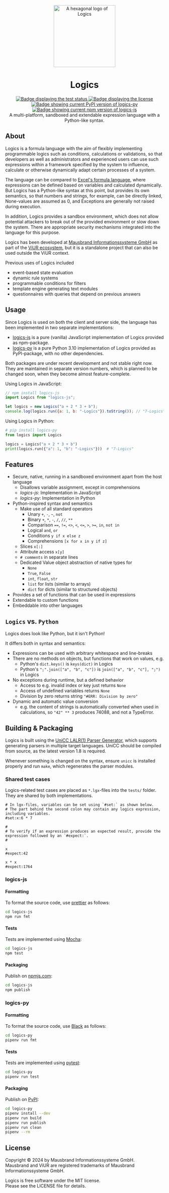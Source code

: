 <div align="center">
    <img src="https://github.com/viur-framework/viur-artwork/raw/main/icons/icon-logics.svg" height="196" alt="A hexagonal logo of Logics" title="Logics logo">
    <h1>Logics</h1>
    <a href="https://github.com/viur-framework/logics/actions/workflows/test.yml">
        <img src="https://github.com/viur-framework/logics/actions/workflows/test.yml/badge.svg" alt="Badge displaying the test status" title="Test badge">
    </a>
    <a href="https://github.com/viur-framework/logics/LICENSE">
        <img src="https://img.shields.io/github/license/viur-framework/logics" alt="Badge displaying the license" title="License badge">
    </a>
    <a href="https://pypi.org/project/logics-py">
        <img alt="Badge showing current PyPI version of logics-py" title="logics-py" src="https://img.shields.io/pypi/v/logics-py?label=logics-py">
    </a>
    <a href="https://www.npmjs.com/package/logics-js">
        <img alt="Badge showing current npm version of logics-js" title="logics-js" src="https://img.shields.io/npm/v/logics-js?label=logics-js">
    </a>
    <br>
    A multi-platform, sandboxed and extendable expression language with a Python-like syntax.
</div>

## About

Logics is a formula language with the aim of flexibly implementing programmable logics such as conditions, calculations or validations, so that developers as well as administrators and experienced users can use such expressions within a framework specified by the system to influence, calculate or otherwise dynamically adapt certain processes of a system.

The language can be compared to [Excel's formula language](https://github.com/microsoft/power-fx), where expressions can be defined based on variables and calculated dynamically. But Logics has a Python-like syntax at this point, but provides its own semantics, so that numbers and strings, for example, can be directly linked, None-values are assumed as 0, and Exceptions are generally not raised during execution.

In addition, Logics provides a sandbox environment, which does not allow potential attackers to break out of the provided environment or slow down the system. There are appropriate security mechanisms integrated into the language for this purpose.

Logics has been developed at [Mausbrand Informationssysteme GmbH](https://www.mausbrand.de/en) as part of the [ViUR ecosystem](https://www.viur.dev/), but it is a standalone project that can also be used outside the ViUR context.

Previous uses of Logics included

- event-based state evaluation
- dynamic rule systems
- programmable conditions for filters
- template engine generating text modules
- questionnaires with queries that depend on previous answers

## Usage

Since Logics is used on both the client and server side, the language has been implemented in two separate implementations:

- [logics-js](https://www.npmjs.com/package/logics-js) is a pure (vanilla) JavaScript implementation of Logics provided as npm-package.
- [logics-py](https://pypi.org/project/logics-py/) is a pure Python 3.10 implementation of Logics provided as PyPI-package, with no other dependencies.

Both packages are under recent development and not stable right now. They are maintained in separate version numbers, which is planned to be changed soon, when they become almost feature-complete.

Using Logics in JavaScript:

```javascript
// npm install logics-js
import Logics from "logics-js";

let logics = new Logics("a + 2 * 3 + b");
console.log(logics.run({a: 1, b: "-Logics"}).toString()); // "7-Logics"
```

Using Logics in Python:
```python
# pip install logics-py
from logics import Logics

logics = Logics("a + 2 * 3 + b")
print(logics.run({"a": 1, "b": "-Logics"}))  # "7-Logics"
```

## Features

- Secure, native, running in a sandboxed environment apart from the host language
  - Disallows variable assignment, except in comprehensions
  - *logics-js*: Implementation in JavaScript
  - *logics-py*: Implementation in Python
- Python-inspired syntax and semantics
  - Make use of all standard operators
    - Unary `+`, `-`, `~`, `not`
    - Binary `+`, `*`, `-`, `/`, `//`, `**`
    - Comparison `==`, `!=`, `<>`, `<`, `<=`, `>`, `>=`, `in`, `not in`
    - Logical `and`, `or`
    - Conditions `y if x else z`
    - Comprehensions `[x for x in y if z]`
  - Slices `x[:]`
  - Attribute access `x[y]`
  - `# comments` in separate lines
  - Dedicated Value object abstraction of native types for
    - `None`
    - `True`, `False`
    - `int`, `float`, `str`
    - `list` for lists (similar to arrays)
    - `dict` for dicts (similar to structured objects)
- Provides a set of functions that can be used in expressions
- Extendable to custom functions
- Embeddable into other languages

## `Logics` vs. `Python`

Logics does look like Python, but it isn't Python!

It differs both in syntax and semantics:

- Expressions can be used with arbitrary whitespace and line-breaks
- There are no methods on objects, but functions that work on values, e.g.
  - Python's `dict.keys()` is `keys(dict)` in Logics
  - Python's `";".join(["a", "b", "c"])` is `join(["a", "b", "c"], ";")` in Logics
- No exceptions during runtime, but a defined behavior
  - Access to e.g. invalid index or key just returns `None`
  - Access of undefined variables returns `None`
  - Division by zero returns string `"#ERR: Division by zero"`
- Dynamic and automatic value conversion
  - e.g. the content of strings is automatically converted when used in calculations,
    so `"42" ** 3` produces 74088, and not a TypeError.

## Building & Packaging

Logics is built using the [UniCC LALR(1) Parser Generator](https://github.com/phorward/unicc), which supports generating parsers in multiple target languages. UniCC should be compiled from source, as the latest version 1.8 is required.

Whenever something is changed on the syntax, ensure `unicc` is installed properly and run `make`, which regenerates the parser modules.

### Shared test cases

Logics-related test cases are placed as `*.lgx`-files into the `tests/` folder. They are shared by both implementations.

```logics
# In lgx-files, variables can be set using `#set:` as shown below.
# The part behind the second colon may contain any logics expression, including variables.
#set:x:6 * 7

#
# To verify if an expression produces an expected result, provide the expression followed by an `#expect:`.
#

x
#expect:42

x * x
#expect:1764
```

### logics-js

#### Formatting

To format the source code, use [prettier](https://www.npmjs.com/package/prettier) as follows:

```bash
cd logics-js
npm run fmt
```

#### Tests

Tests are implemented using [Mocha](https://mochajs.org/):

```bash
cd logics-js
npm test
```

#### Packaging

Publish on [npmjs.com](https://www.npmjs.com/):

```bash
cd logics-js
npm publish
```

### logics-py

#### Formatting

To format the source code, use [Black](https://github.com/psf/black) as follows:

```bash
cd logics-py
pipenv run fmt
```

#### Tests

Tests are implemented using [pytest](https://pytest.org):

```bash
cd logics-py
pipenv run test
```

#### Packaging

Publish on [PyPI](https://pypi.org/):

```bash
cd logics-py
pipenv install --dev
pipenv run build
pipenv run publish
pipenv run clean
pipenv --rm
```

## License

Copyright © 2024 by Mausbrand Informationssysteme GmbH.<br>
Mausbrand and ViUR are registered trademarks of Mausbrand Informationssysteme GmbH.

Logics is free software under the MIT license.<br>
Please see the LICENSE file for details.
